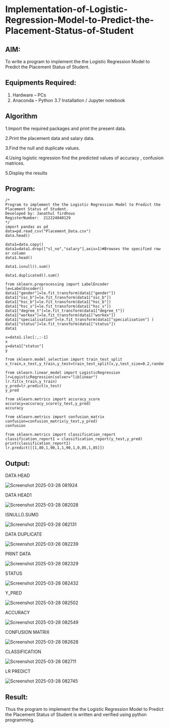 # Implementation-of-Logistic-Regression-Model-to-Predict-the-Placement-Status-of-Student

## AIM:
To write a program to implement the the Logistic Regression Model to Predict the Placement Status of Student.

## Equipments Required:
1. Hardware – PCs
2. Anaconda – Python 3.7 Installation / Jupyter notebook

## Algorithm
1.Import the required packages and print the present data.

2.Print the placement data and salary data.

3.Find the null and duplicate values.

4.Using logistic regression find the predicted values of accuracy , confusion matrices.

5.Display the results
## Program:
```
/*
Program to implement the the Logistic Regression Model to Predict the Placement Status of Student.
Developed by: Janathul firdhous
RegisterNumber:  212224040129
*/
import pandas as pd
data=pd.read_csv("Placement_Data.csv")
data.head()

data1=data.copy()
data1=data1.drop(["sl_no","salary"],axis=1)#Browses the specified row or column
data1.head()

data1.isnull().sum()

data1.duplicated().sum()

from sklearn.preprocessing import LabelEncoder
le=LabelEncoder()
data1["gender"]=le.fit_transform(data1["gender"])
data1["ssc_b"]=le.fit_transform(data1["ssc_b"])
data1["hsc_b"]=le.fit_transform(data1["hsc_b"])
data1["hsc_s"]=le.fit_transform(data1["hsc_s"])
data1["degree_t"]=le.fit_transform(data1["degree_t"])
data1["workex"]=le.fit_transform(data1["workex"])
data1["specialisation"]=le.fit_transform(data1["specialisation"] )     
data1["status"]=le.fit_transform(data1["status"])       
data1

x=data1.iloc[:,:-1]
x
y=data1["status"]
y

from sklearn.model_selection import train_test_split
x_train,x_test,y_train,y_test=train_test_split(x,y,test_size=0.2,random_state=0)

from sklearn.linear_model import LogisticRegression
lr=LogisticRegression(solver="liblinear")
lr.fit(x_train,y_train)
y_pred=lr.predict(x_test)
y_pred

from sklearn.metrics import accuracy_score
accuracy=accuracy_score(y_test,y_pred)
accuracy

from sklearn.metrics import confusion_matrix
confusion=confusion_matrix(y_test,y_pred)
confusion

from sklearn.metrics import classification_report
classification_report1 = classification_report(y_test,y_pred)
print(classification_report1)
lr.predict([[1,80,1,90,1,1,90,1,0,85,1,85]])
```

## Output:
DATA HEAD

![Screenshot 2025-03-28 081924](https://github.com/user-attachments/assets/3d0bf59f-eccd-400c-bf02-3d02a2c8bae7)

DATA HEAD1

![Screenshot 2025-03-28 082028](https://github.com/user-attachments/assets/cae769c0-2823-4236-b3b4-0a3d930287e2)

ISNULL().SUM()

![Screenshot 2025-03-28 082131](https://github.com/user-attachments/assets/cc2c3daa-8823-4850-8964-401853472572)


DATA DUPLICATE

![Screenshot 2025-03-28 082239](https://github.com/user-attachments/assets/ef88fb86-28ab-4323-acac-26be350291d9)


PRINT DATA

![Screenshot 2025-03-28 082329](https://github.com/user-attachments/assets/6ab1ad17-8724-46ed-9199-81837777aeb8)


STATUS

![Screenshot 2025-03-28 082432](https://github.com/user-attachments/assets/f45b10bc-942e-4cce-b078-b2da8f866786)


Y_PRED

![Screenshot 2025-03-28 082502](https://github.com/user-attachments/assets/7ee421e3-cf59-4bde-af87-3c619d41eddf)

ACCURACY

![Screenshot 2025-03-28 082549](https://github.com/user-attachments/assets/dec764a3-b779-4ad2-bf90-eabcb986772c)


CONFUSION MATRIX

![Screenshot 2025-03-28 082628](https://github.com/user-attachments/assets/3d884a12-548f-4e61-a254-eea86838840f)


CLASSIFICATION

![Screenshot 2025-03-28 082711](https://github.com/user-attachments/assets/62b61b50-be6d-45ae-8a8e-3413034b022f)


LR PREDICT

![Screenshot 2025-03-28 082745](https://github.com/user-attachments/assets/3982d7af-6f92-4037-aa3c-4178ded37509)

## Result:
Thus the program to implement the the Logistic Regression Model to Predict the Placement Status of Student is written and verified using python programming.

